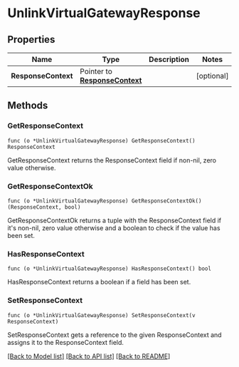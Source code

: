 # UnlinkVirtualGatewayResponse

## Properties

Name | Type | Description | Notes
------------ | ------------- | ------------- | -------------
**ResponseContext** | Pointer to [**ResponseContext**](ResponseContext.md) |  | [optional] 

## Methods

### GetResponseContext

`func (o *UnlinkVirtualGatewayResponse) GetResponseContext() ResponseContext`

GetResponseContext returns the ResponseContext field if non-nil, zero value otherwise.

### GetResponseContextOk

`func (o *UnlinkVirtualGatewayResponse) GetResponseContextOk() (ResponseContext, bool)`

GetResponseContextOk returns a tuple with the ResponseContext field if it's non-nil, zero value otherwise
and a boolean to check if the value has been set.

### HasResponseContext

`func (o *UnlinkVirtualGatewayResponse) HasResponseContext() bool`

HasResponseContext returns a boolean if a field has been set.

### SetResponseContext

`func (o *UnlinkVirtualGatewayResponse) SetResponseContext(v ResponseContext)`

SetResponseContext gets a reference to the given ResponseContext and assigns it to the ResponseContext field.


[[Back to Model list]](../README.md#documentation-for-models) [[Back to API list]](../README.md#documentation-for-api-endpoints) [[Back to README]](../README.md)


